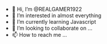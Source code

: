 - 👋 Hi, I’m @REALGAMER1922
- 👀 I’m interested in almost everything
- 🌱 I’m currently learning Javascript
- 💞️ I’m looking to collaborate on ...
- 📫 How to reach me ...

<!---
REALGAMER1922/REALGAMER1922 is a ✨ special ✨ repository because its `README.md` (this file) appears on your GitHub profile.
You can click the Preview link to take a look at your changes.
--->
